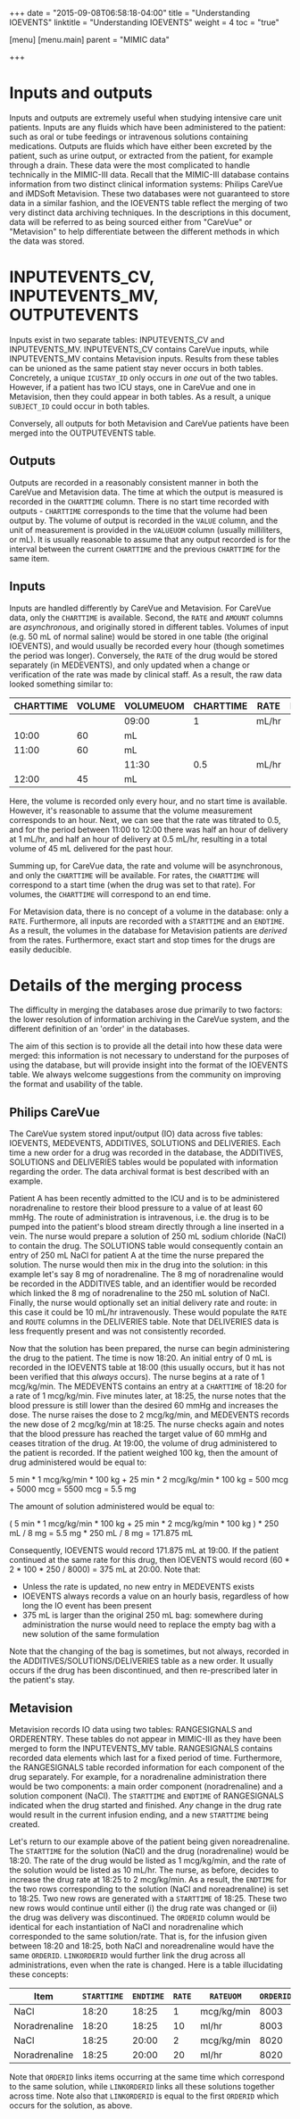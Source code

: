 +++
date = "2015-09-08T06:58:18-04:00"
title = "Understanding IOEVENTS"
linktitle = "Understanding IOEVENTS"
weight = 4
toc = "true"

[menu]
  [menu.main]
    parent = "MIMIC data"

+++

# Inputs and outputs

Inputs and outputs are extremely useful when studying intensive care unit patients. Inputs are any fluids which have been administered to the patient: such as oral or tube feedings or intravenous solutions containing medications. Outputs are fluids which have either been excreted by the patient, such as urine output, or extracted from the patient, for example through a drain.
These data were the most complicated to handle technically in the MIMIC-III data. Recall that the MIMIC-III database contains information from two distinct clinical information systems: Philips CareVue and iMDSoft Metavision. These two databases were not guaranteed to store data in a similar fashion, and the IOEVENTS table reflect the merging of two very distinct data archiving techniques. In the descriptions in this document, data will be referred to as being sourced either from "CareVue" or "Metavision" to help differentiate between the different methods in which the data was stored.

# INPUTEVENTS_CV, INPUTEVENTS_MV, OUTPUTEVENTS

Inputs exist in two separate tables: INPUTEVENTS_CV and INPUTEVENTS_MV. INPUTEVENTS_CV contains CareVue inputs, while INPUTEVENTS_MV contains Metavision inputs. Results from these tables can be unioned as the same patient stay never occurs in both tables. Concretely, a unique `ICUSTAY_ID` only occurs in *one* out of the two tables. However, if a patient has two ICU stays, one in CareVue and one in Metavision, then they could appear in both tables. As a result, a unique `SUBJECT_ID` could occur in both tables.

Conversely, all outputs for both Metavision and CareVue patients have been merged into the OUTPUTEVENTS table.

## Outputs

Outputs are recorded in a reasonably consistent manner in both the CareVue and Metavision data. The time at which the output is measured is recorded in the `CHARTTIME` column. There is no start time recorded with outputs - `CHARTTIME` corresponds to the time that the volume had been output by. The volume of output is recorded in the `VALUE` column, and the unit of measurement is provided in the `VALUEUOM` column (usually milliliters, or mL).
It is usually reasonable to assume that any output recorded is for the interval between the current `CHARTTIME` and the previous `CHARTTIME` for the same item.

## Inputs

Inputs are handled differently by CareVue and Metavision. For CareVue data, only the `CHARTTIME` is available. Second, the `RATE` and `AMOUNT` columns are *asynchronous*, and originally stored in different tables. Volumes of input (e.g. 50 mL of normal saline) would be stored in one table (the original IOEVENTS), and would usually be recorded every hour (though sometimes the period was longer). Conversely, the `RATE` of the drug would be stored separately (in MEDEVENTS), and only updated when a change or verification of the rate was made by clinical staff. As a result, the raw data looked something similar to:

CHARTTIME | VOLUME | VOLUMEUOM | CHARTTIME | RATE | RATEUOM
---- | ---- | ---- | ---- | ---- | ----
 | | | 09:00 | 1 | mL/hr
10:00 | 60 | mL | | |
11:00 | 60  | mL | | |
 | | | 11:30 | 0.5 | mL/hr
12:00 | 45 | mL | | |

Here, the volume is recorded only every hour, and no start time is available. However, it's reasonable to assume that the volume measurement corresponds to an hour. Next, we can see that the rate was titrated to 0.5, and for the period between 11:00 to 12:00 there was half an hour of delivery at 1 mL/hr, and half an hour of delivery at 0.5 mL/hr, resulting in a total volume of 45 mL delivered for the past hour.

Summing up, for CareVue data, the rate and volume will be asynchronous, and only the `CHARTTIME` will be available. For rates, the `CHARTTIME` will correspond to a start time (when the drug was set to that rate). For volumes, the `CHARTTIME` will correspond to an end time.

For Metavision data, there is no concept of a volume in the database: only a `RATE`. Furthermore, all inputs are recorded with a `STARTTIME` and an `ENDTIME`. As a result, the volumes in the database for Metavision patients are *derived* from the rates. Furthermore, exact start and stop times for the drugs are easily deducible.

<!--
TODO: ORDERID description, ORIGINALAMOUNT, etc.
-->

# Details of the merging process

The difficulty in merging the databases arose due primarily to two factors: the lower resolution of information archiving in the CareVue system, and the different definition of an 'order' in the databases.

The aim of this section is to provide all the detail into how these data were merged: this information is not necessary to understand for the purposes of using the database, but will provide insight into the format of the IOEVENTS table. We always welcome suggestions from the community on improving the format and usability of the table.

## Philips CareVue

The CareVue system stored input/output (IO) data across five tables: IOEVENTS, MEDEVENTS, ADDITIVES, SOLUTIONS and DELIVERIES. Each time a new order for a drug was recorded in the database, the ADDITIVES, SOLUTIONS and DELIVERIES tables would be populated with information regarding the order. The data archival format is best described with an example.

Patient A has been recently admitted to the ICU and is to be administered noradrenaline to restore their blood pressure to a value of at least 60 mmHg. The route of administration is intravenous, i.e. the drug is to be pumped into the patient's blood stream directly through a line inserted in a vein. The nurse would prepare a solution of 250 mL sodium chloride (NaCl) to contain the drug. The SOLUTIONS table would consequently contain an entry of 250 mL NaCl for patient A at the time the nurse prepared the solution. The nurse would then mix in the drug into the solution: in this example let's say 8 mg of noradrenaline. The 8 mg of noradrenaline would be recorded in the ADDITIVES table, and an identifier would be recorded which linked the 8 mg of noradrenaline to the 250 mL solution of NaCl. Finally, the nurse would optionally set an initial delivery rate and route: in this case it could be 10 mL/hr intravenously. These would populate the `RATE` and `ROUTE` columns in the DELIVERIES table. Note that DELIVERIES data is less frequently present and was not consistently recorded.

Now that the solution has been prepared, the nurse can begin administering the drug to the patient. The time is now 18:20. An initial entry of 0 mL is recorded in the IOEVENTS table at 18:00 (this usually occurs, but it has not been verified that this *always* occurs). The nurse begins at a rate of 1 mcg/kg/min. The MEDEVENTS contains an entry at a `CHARTTIME` of 18:20 for a rate of 1 mcg/kg/min. Five minutes later, at 18:25, the nurse notes that the blood pressure is still lower than the desired 60 mmHg and increases the dose. The nurse raises the dose to 2 mcg/kg/min, and MEDEVENTS records the new dose of 2 mcg/kg/min at 18:25. The nurse checks again and notes that the blood pressure has reached the target value of 60 mmHg and ceases titration of the drug. At 19:00, the volume of drug administered to the patient is recorded. If the patient weighed 100 kg, then the amount of drug administered would be equal to:

5 min * 1 mcg/kg/min * 100 kg + 25 min * 2 mcg/kg/min * 100 kg
= 500 mcg + 5000 mcg
= 5500 mcg = 5.5 mg

The amount of solution administered would be equal to:

( 5 min * 1 mcg/kg/min * 100 kg + 25 min * 2 mcg/kg/min * 100 kg ) * 250 mL / 8 mg
= 5.5 mg * 250 mL / 8 mg
= 171.875 mL

Consequently, IOEVENTS would record 171.875 mL at 19:00. If the patient continued at the same rate for this drug, then IOEVENTS would record (60 * 2 * 100 * 250 / 8000) = 375 mL at 20:00. Note that:

 - Unless the rate is updated, no new entry in MEDEVENTS exists
 - IOEVENTS always records a value on an hourly basis, regardless of how long the IO event has been present
 - 375 mL is larger than the original 250 mL bag: somewhere during administration the nurse would need to replace the empty bag with a new solution of the same formulation

Note that the changing of the bag is sometimes, but not always, recorded in the ADDITIVES/SOLUTIONS/DELIVERIES table as a new order. It usually occurs if the drug has been discontinued, and then re-prescribed later in the patient's stay.

## Metavision

Metavision records IO data using two tables: RANGESIGNALS and ORDERENTRY. These tables do not appear in MIMIC-III as they have been merged to form the INPUTEVENTS_MV table. RANGESIGNALS contains recorded data elements which last for a fixed period of time. Furthermore, the RANGESIGNALS table recorded information for each component of the drug separately. For example, for a noradrenaline administration there would be two components: a main order component (noradrenaline) and a solution component (NaCl). The `STARTTIME` and `ENDTIME` of RANGESIGNALS indicated when the drug started and finished. *Any* change in the drug rate would result in the current infusion ending, and a new `STARTTIME` being created.

Let's return to our example above of the patient being given noreadrenaline. The `STARTTIME` for the solution (NaCl) and the drug (noradrenaline) would be 18:20. The rate of the drug would be listed as 1 mcg/kg/min, and the rate of the solution would be listed as 10 mL/hr. The nurse, as before, decides to increase the drug rate at 18:25 to 2 mcg/kg/min. As a result, the `ENDTIME` for the two rows corresponding to the solution (NaCl and noreadrenaline) is set to 18:25. Two new rows are generated with a `STARTTIME` of 18:25. These two new rows would continue until either (i) the drug rate was changed or (ii) the drug was delivery was discontinued. The `ORDERID` column would be identical for each instantiation of NaCl and noradrenaline which corresponded to the same solution/rate. That is, for the infusion given between 18:20 and 18:25, both NaCl and noreadrenaline would have the same `ORDERID`. `LINKORDERID` would further link the drug across all administrations, even when the rate is changed. Here is a table illucidating these concepts:

Item | `STARTTIME` | `ENDTIME` | `RATE` | `RATEUOM` | `ORDERID` | `LINKORDERID`
---- | ---- | ---- | ---- | ---- | ---- | ----
NaCl | 18:20 | 18:25 | 1 | mcg/kg/min | 8003 | 8003
Noradrenaline | 18:20 | 18:25 | 10 | ml/hr | 8003 | 8003
NaCl | 18:25 | 20:00 | 2 | mcg/kg/min | 8020 | 8003
Noradrenaline | 18:25 | 20:00 | 20 | ml/hr | 8020 | 8003

Note that `ORDERID` links items occurring at the same time which correspond to the same solution, while `LINKORDERID` links all these solutions together across time. Note also that `LINKORDERID` is equal to the first `ORDERID` which occurs for the solution, as above.
